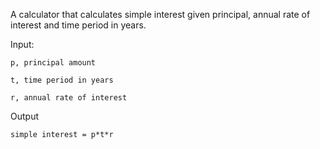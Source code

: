 A calculator that calculates simple interest given principal, annual rate of interest and time period in years.

Input:

    p, principal amount
   
    t, time period in years
   
	r, annual rate of interest
   
Output

    simple interest = p*t*r
